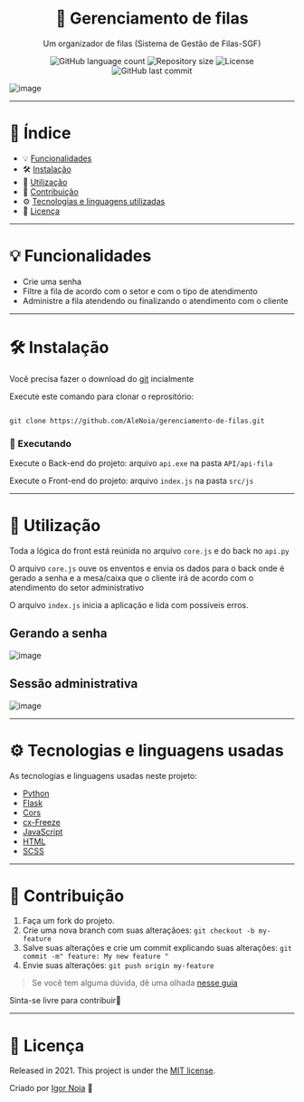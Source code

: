 <h1 align="center">
  🎫 Gerenciamento de filas
</h1>

<p align="center">
 Um organizador de filas (Sistema de Gestão de Filas-SGF)
</p>

<p align="center">
<img alt="GitHub language count" src="https://img.shields.io/github/languages/count/AleNoia/gerenciamento-de-filas?color=%2304D361"> <img alt="Repository size" src="https://img.shields.io/github/repo-size/AleNoia/gerenciamento-de-filas"> <img alt="License" src="https://img.shields.io/badge/license-MIT-brightgreen"> <img alt="GitHub last commit" src="https://img.shields.io/github/last-commit/AleNoia/gerenciamento-de-filas">
</a>
</p>

![image](https://user-images.githubusercontent.com/82424777/122567767-6b700880-d01f-11eb-8dc2-464dfa2366e4.png)



***
# 📌 Índice
* 💡 [Funcionalidades](#features)
* 🛠 [Instalação](#Installation)
* 📝 [Utilização](#Utilization)
* 🤝 [Contribuição](#Contributing) 
* ⚙ [Tecnologias e linguagens utilizadas](#TechnologiesUsed)
* 🧾 [Licença](#License)
***

# <a name="features"></a>💡 Funcionalidades

* Crie uma senha
* Filtre a fila de acordo com o setor e com o tipo de atendimento
* Administre a fila atendendo ou finalizando o atendimento com o cliente

***

# <a name="Installation"></a>🛠 Instalação

Você precisa fazer o download do [git](https://git-scm.com) incialmente

Execute este comando para clonar o reprositório:

```git

git clone https://github.com/AleNoia/gerenciamento-de-filas.git

```
### 🎲 Executando

Execute o Back-end do projeto: arquivo ```api.exe``` na pasta ```API/api-fila``` 

Execute o Front-end do projeto: arquivo ```index.js``` na pasta ```src/js``` 



***

# <a name="Utilization"></a>📝 Utilização

Toda a lógica do front está reúnida no arquivo ```core.js``` e do back no ```api.py```

O arquivo ```core.js``` ouve os enventos e envia os dados para o back onde é gerado a senha e a mesa/caixa que o cliente irá de acordo com o atendimento do setor administrativo

O arquivo ```index.js``` inicia a aplicação e lida com possíveis erros.

## Gerando a senha

![image](https://user-images.githubusercontent.com/82424777/122568004-aa9e5980-d01f-11eb-82f6-5fbeb928620a.png)


## Sessão administrativa

![image](https://user-images.githubusercontent.com/82424777/122567926-94909900-d01f-11eb-8d19-2807c38da49e.png)

***
# <a name="TechnologiesUsed"></a> ⚙ Tecnologias e linguagens usadas

As tecnologias e linguagens usadas neste projeto:

- [Python](https://www.python.org)
- [Flask](https://www.codecademy.com/learn/paths/build-python-web-apps-flask?g_network=g&g_device=c&g_adid=527019219096&g_keyword=%2Bpython%20%2Bweb%20%2Bapps%20%2Bflask&g_campaign=ROW+Skill+Path%3A+Pro+-+Broad&g_acctid=243-039-7011&g_adtype=search&g_adgroupid=120879017973&g_keywordid=kwd-1122535322832&g_campaignid=12791857679&utm_id=t_kwd-1122535322832:ag_120879017973:cp_12791857679:n_g:d_c&utm_term=%2Bpython%20%2Bweb%20%2Bapps%20%2Bflask&utm_campaign=ROW%20Skill%20Path%3A%20Pro%20-%20Broad&utm_source=google&utm_medium=paid-search&utm_content=527019219096&hsa_acc=2430397011&hsa_cam=12791857679&hsa_grp=120879017973&hsa_ad=527019219096&hsa_src=g&hsa_tgt=kwd-1122535322832&hsa_kw=%2Bpython%20%2Bweb%20%2Bapps%20%2Bflask&hsa_mt=b&hsa_net=adwords&hsa_ver=3&gclid=CjwKCAjwiLGGBhAqEiwAgq3q_kIWtiGgK4YJnGmDuyIVcRKerqQFsiYjbWDetDibo0-Gdb2gI9a_ORoCgfgQAvD_BwE)
- [Cors](https://flask-cors.readthedocs.io/en/latest/)
- [cx-Freeze](https://pypi.org/project/cx-Freeze/)
- [JavaScript](https://developer.mozilla.org/en-US/docs/Web/JavaScript)
- [HTML](https://www.w3.org/html/)
- [SCSS](https://sass-lang.com)

***
# <a name="Contributing"></a>🤝 Contribuição

1. Faça um fork do projeto.
2. Crie uma nova branch com suas alteraçãoes: ```git checkout -b my-feature```
3. Salve suas alterações e crie um commit explicando suas alterações: ```git commit -m" feature: My new feature "```
4. Envie suas alterações: ```git push origin my-feature```

> Se você tem alguma dúvida, dê uma olhada [nesse guia](https://github.com/unform/unform/blob/main/.github/CONTRIBUTING.md) 
 
Sinta-se livre para contribuir🙂

***

# <a name="License"></a>🧾 Licença 

Released in 2021. This project is under the [MIT license](https://github.com/AleNoia/client-manager/blob/main/LICENSE).

Criado por [Igor Noia](https://github.com/AleNoia) 👋

